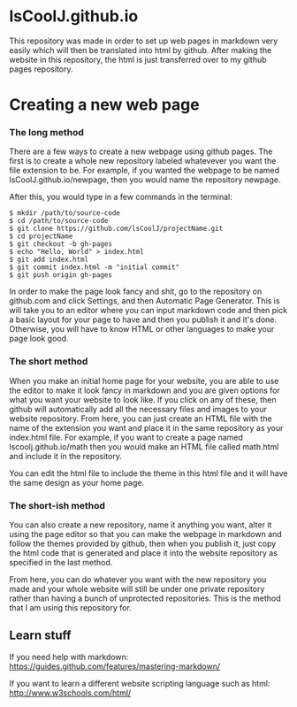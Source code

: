 # lsCoolJ.github.io

This repository was made in order to set up web pages in markdown very easily which will then be translated into html by github.
After making the website in this repository, the html is just transferred over to my github pages repository.

# Creating a new web page
### The long method
There are a few ways to create a new webpage using github pages. The first is to create a whole new repository labeled whatevever you want the file extension to be. For example, if you wanted the webpage to be named lsCoolJ.github.io/newpage, then you would name the repository newpage.

After this, you would type in a few commands in the terminal:
```
$ mkdir /path/to/source-code
$ cd /path/to/source-code
$ git clone https://github.com/lsCoolJ/projectName.git
$ cd projectName
$ git checkout -b gh-pages
$ echo "Hello, World" > index.html
$ git add index.html
$ git commit index.html -m "initial commit"
$ git push origin gh-pages
```

In order to make the page look fancy and shit, go to the repository on github.com and click Settings, and then Automatic Page Generator. This is will take you to an editor where you can input markdown code and then pick a basic layout for your page to have and then you publish it and it's done. Otherwise, you will have to know HTML or other languages to make your page look good.

### The short method
When you make an initial home page for your website, you are able to use the editor to make it look fancy in markdown and you are given options for what you want your website to look like. If you click on any of these, then github will automatically add all the necessary files and images to your website repository. From here, you can just create an HTML file with the name of the extension you want and place it in the same repository as your index.html file. For example, if you want to create a page named lscoolj.github.io/math then you would make an HTML file called math.html and include it in the repository.

You can edit the html file to include the theme in this html file and it will have the same design as your home page.

### The short-ish method

You can also create a new repository, name it anything you want, alter it using the page editor so that you can make the webpage in markdown and follow the themes provided by github, then when you publish it, just copy the html code that is generated and place it into the website repository as specified in the last method.

From here, you can do whatever you want with the new repository you made and your whole website will still be under one private repository rather than having a bunch of unprotected repositories.
This is the method that I am using this repository for.

## Learn stuff
If you need help with markdown: https://guides.github.com/features/mastering-markdown/

If you want to learn a different website scripting language such as html: http://www.w3schools.com/html/


